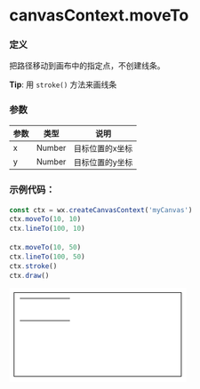 # canvasContext.moveTo

### 定义
把路径移动到画布中的指定点，不创建线条。

**Tip**: 用 `stroke()` 方法来画线条

### 参数
| 参数   | 类型     | 说明       |
| ---- | ------ | -------- |
| x    | Number | 目标位置的x坐标 |
| y    | Number | 目标位置的y坐标 |

### 示例代码：
```javascript
const ctx = wx.createCanvasContext('myCanvas')
ctx.moveTo(10, 10)
ctx.lineTo(100, 10)

ctx.moveTo(10, 50)
ctx.lineTo(100, 50)
ctx.stroke()
ctx.draw()
```

![](../../image/canvas/move-to.png)
